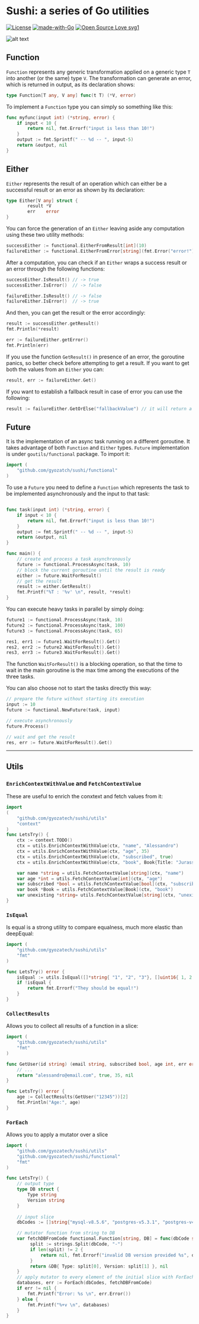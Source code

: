 # Sushi: a series of Go utilities
[![License](https://img.shields.io/badge/License-Apache%202.0-blue.svg)](https://opensource.org/licenses/Apache-2.0) 
[![made-with-Go](https://img.shields.io/badge/Made%20with-Go-1f425f.svg)](http://golang.org)
[![Open Source Love 
svg1](https://badges.frapsoft.com/os/v1/open-source.svg?v=103)](https://github.com/ellerbrock/open-source-badges/)

![alt text](assets/sushi.png?raw=true)

## Function

`Function` represents any generic transformation applied on a generic type `T` into another (or the same) type `V`.
The transformation can generate an error, which is returned in output, as its declaration shows:

```go
type Function[T any, V any] func(t T) (*V, error)
```

To implement a `Function` type you can simply so something like this:

```go
func myfunc(input int) (*string, error) {
    if input < 10 {
        return nil, fmt.Errorf("input is less than 10!")
    } 
    output := fmt.Sprintf(" -- %d -- ", input-5)
    return &output, nil
}
```

## Either

`Either` represents the result of an operation which can either be a successful result or an error as shown by its declaration:

```go
type Either[V any] struct {
        result *V
        err    error
}
```

You can force the generation of an `Either` leaving aside any computation using these two utility methods:

```go
successEither := functional.EitherFromResult[int](10)
failureEither := functional.EitherFromError[string](fmt.Error("error!"))
```

After a computation, you can check if an `Either` wraps a success result or an error through the following functions:

```go
successEither.IsResult() // -> true
successEither.IsError()  // -> false

failureEither.IsResult() // -> false
failureEither.IsError()  // -> true
```

And then, you can get the result or the error accordingly:

```go
result := successEither.getResult()
fmt.Println(*result)

err := failureEither.getError()
fmt.Println(err)
```

If you use the function `GetResult()` in presence of an error, the goroutine panics, so better check before attempting to get a result.
If you want to get both the values from an `Either` you can:

```go
result, err := failureEither.Get()
```

If you want to establish a fallback result in case of error you can use the following:

```go
result := failureEither.GetOrElse("fallbackValue") // it will return a pointer to "fallbackValue"
```

## Future

It is the implementation of an async task running on a different goroutine. 
It takes advantage of both `Function` and `Either` types.
`Future` implementation is under `goutils/functional` package. To import it:

```go
import (
    "github.com/gyozatch/sushi/functional"
)
```

To use a `Future` you need to define a `Function` which represents the task to be implemented asynchronously and the input to that task:

```go

func task(input int) (*string, error) {
    if input < 10 {
        return nil, fmt.Errorf("input is less than 10!")
    } 
    output := fmt.Sprintf(" -- %d -- ", input-5)
    return &output, nil
}

func main() {
    // create and process a task asynchronously
    future := functional.ProcessAsync(task, 10)
    // block the current goroutine until the result is ready
    either := future.WaitForResult()
    // get the result
    result := either.GetResult()
    fmt.Printf("%T : '%v' \n", result, *result)
}
```

You can execute heavy tasks in parallel by simply doing:

```go
future1 := functional.ProcessAsync(task, 10)
future2 := functional.ProcessAsync(task, 100)
future3 := functional.ProcessAsync(task, 65)

res1, err1 := future1.WaitForResult().Get()
res2, err2 := future2.WaitForResult().Get()
res3, err3 := future3.WaitForResult().Get()
```

The function `WaitForResult()` is a blocking operation, so that the time to wait in the main goroutine is the max time among the executions of the three tasks.

You can also choose not to start the tasks directly this way:

```go
// prepare the future without starting its execution
input := 10
future := functional.NewFuture(task, input)

// execute asynchronously
future.Process()

// wait and get the result
res, err := future.WaitForResult().Get()
```
----
## Utils

### `EnrichContextWithValue` and `FetchContextValue`

These are useful to enrich the conxtext and fetch values from it:

```go
import 
(
    "github.com/gyozatech/sushi/utils"
    "context"
)
func LetsTry() {
    ctx := context.TODO()
    ctx = utils.EnrichContextWithValue(ctx, "name", "Alessandro")
    ctx = utils.EnrichContextWithValue(ctx, "age", 35)
    ctx = utils.EnrichContextWithValue(ctx, "subscribed", true)
    ctx = utils.EnrichContextWithValue(ctx, "book", Book{Title: "Jurassic Park", Author: "Michael Chricton"})

    var name *string = utils.FetchContextValue[string](ctx, "name")
    var age *int = utils.FetchContextValue[int](ctx, "age")
    var subscribed *bool = utils.FetchContextValue[bool](ctx, "subscribed")
    var book *Book = utils.FetchContextValue[Book](ctx, "book")
    var unexisting *string= utils.FetchContextValue[string](ctx, "unexisting")
}

```

### `IsEqual`
Is equal is a strong utility to compare equalness, much more elastic than deepEqual:

```go
import (
    "github.com/gyozatech/sushi/utils"
    "fmt"
)

func LetsTry() error {
    isEqual := utils.IsEqual([]*string{ "1", "2", "3"}, []uint16{ 1, 2, 3 })
    if !isEqual {
        return fmt.Errorf("They should be equal!")
    }
}
```

### `CollectResults`
Allows you to collect all results of a function in a slice:

```go
import (
    "github.com/gyozatech/sushi/utils"
    "fmt"
)

func GetUser(id string) (email string, subscribed bool, age int, err error) {
    // ...
    return "alessandro@email.com", true, 35, nil
}

func LetsTry() error {
    age := CollectResults(GetUser("12345"))[2]
    fmt.Println("Age:", age)
}
```

### `ForEach`
Allows you to apply a mutator over a slice
```go
import (
    "github.com/gyozatech/sushi/utils"
    "github.com/gyozatech/sushi/functional"
    "fmt"
)

func LetsTry() {
    // output type
    type DB struct {
	    Type string
	    Version string
	}
	
    // input slice
	dbCodes := []string{"mysql-v8.5.6", "postgres-v5.3.1", "postgres-v4.2.4", "mysql-v11.2.3"}

    // mutator function from string to DB
    var fetchDBFromCode functional.Function[string, DB] = func(dbCode string) (*DB, error) {
	     split := strings.Split(dbCode, "-")
	     if len(split) != 2 {
	         return nil, fmt.Errorf("invalid DB version provided %s", dbCode)
	     }
	     return &DB{ Type: split[0], Version: split[1] }, nil
	}
	// apply mutator to every element of the initial slice with ForEach
	databases, err := ForEach(dbCodes, fetchDBFromCode)
	if err != nil {
	    fmt.Printf("Error: %s \n", err.Error())
	} else {
	    fmt.Printf("%+v \n", databases)
	}
}

```